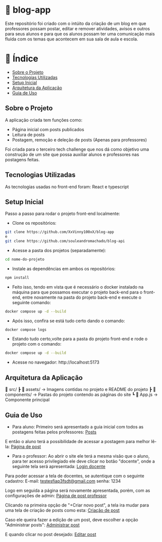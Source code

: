# 📌 blog-app
Este repositório foi criado com o intúito da criação de um blog em que professores possam postar, editar e remover atividades, avisos e outros para seus alunos e para que os alunos possam ter uma comunicação mais fluida com os temas que acontecem em sua sala de aula e escola.

# 📌 Índice
- [Sobre o Projeto](#sobre-o-projeto)
- [Tecnologias Utilizadas](#tecnologias-usadas)
- [Setup Inicial](#setup-inicial)
- [Arquitetura da Aplicação](#arquitetura-da-aplicacao)
- [Guia de Uso](#guia-de-uso)

## Sobre o Projeto
A aplicação criada tem funções como:
- Página inicial com posts publicados
- Leitura de posts
- Postagem, remoção e deleção de posts (Apenas para professores)

Foi criada para o terceiro tech challenge que nos dá como objetivo uma construção de um site que possa auxiliar alunos e professores nas postagens feitas.

## Tecnologias Utilizadas
As tecnologias usadas no front-end foram: React e typescript

## Setup Inicial
Passo a passo para rodar o projeto front-end localmente:

- Clone os repositórios:
```bash
git clone https://github.com/XxVinny100xX/blog-app
e
git clone https://github.com/souleandromachado/blog-api
```

- Acesse a pasta dos projetos (separadamente):
```bash
cd nome-do-projeto
```

- Instale as dependências em ambos os repositórios:
```bash
npm install
```

- Feito isso, tendo em vista que é necessário o docker instalado na máquina para que possamos executar o projeto back-end para o front-end, entre novamente na pasta do projeto back-end e execute o seguinte comando:
```bash
docker compose up -d --build
```
- Após isso, confira se está tudo certo dando o comando:
```bash
docker compose logs
```

- Estando tudo certo,volte para a pasta do projeto front-end e rode o projeto com o comando:
```bash
docker compose up -d --build
```
- Acesse no navegador: http://localhost:5173

## Arquitetura da Aplicação
📂 src/
┣ 📂 assets/ → Imagens contidas no projeto e README do projeto
┣ 📂 components/ → Pastas do projeto contendo as páginas do site
┗ 📜 App.js → Componente principal

## Guia de Uso
- Para aluno:
Primeiro será apresentado a guia inicial com todos as postagens feitas pelos professores:
[Posts](./src/assets/guia-principal.png)

E então o aluno terá a possibilidade de acessar a postagem para melhor lê-la:
[Página de post](./src/assets/tela-de-leitura.png)

- Para o professor:
Ao abrir o site ele terá a mesma visão que o aluno, para ter acesso privilegiado ele deve clicar no botão "docente", onde a seguinte tela será apresentada:
[Login docente](./src/assets/login-professor.png)

Para poder acessar a tela de docentes, se autentique com o seguinte cadastro:
E-mail: testesfiap3fsdt@gmail.com
senha: 1234

Logo em seguida a página será novamente apresentada, porém, com as configurações de admin:
[Página de post professor](./src/assets/tela-inicial-professor.png)

Clicando na primeira opção de "+Criar novo post", a tela ira mudar para uma tela de criação de posts como esta:
[Criação de post](./src/assets/tela-de-criação.png)

Caso ele queira fazer a edição de um post, deve escolher a opção "Administrar posts":
[Administrar post](./src/assets/admin-posts.png)

E quando clicar no post desejado:
[Editar post](./src/assets/editar-post.png)